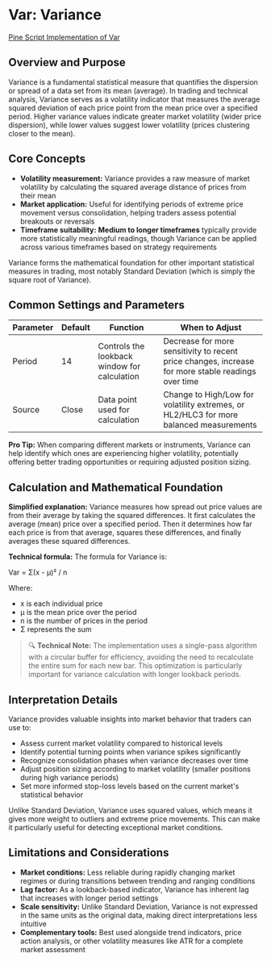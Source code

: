 # Var: Variance

[Pine Script Implementation of Var](https://github.com/mihakralj/pinescript/blob/main/indicators/numerics/var.pine)

## Overview and Purpose

Variance is a fundamental statistical measure that quantifies the dispersion or spread of a data set from its mean (average). In trading and technical analysis, Variance serves as a volatility indicator that measures the average squared deviation of each price point from the mean price over a specified period. Higher variance values indicate greater market volatility (wider price dispersion), while lower values suggest lower volatility (prices clustering closer to the mean).

## Core Concepts

* **Volatility measurement:** Variance provides a raw measure of market volatility by calculating the squared average distance of prices from their mean
* **Market application:** Useful for identifying periods of extreme price movement versus consolidation, helping traders assess potential breakouts or reversals
* **Timeframe suitability:** **Medium to longer timeframes** typically provide more statistically meaningful readings, though Variance can be applied across various timeframes based on strategy requirements

Variance forms the mathematical foundation for other important statistical measures in trading, most notably Standard Deviation (which is simply the square root of Variance).

## Common Settings and Parameters

| Parameter | Default | Function | When to Adjust |
|-----------|---------|----------|---------------|
| Period | 14 | Controls the lookback window for calculation | Decrease for more sensitivity to recent price changes, increase for more stable readings over time |
| Source | Close | Data point used for calculation | Change to High/Low for volatility extremes, or HL2/HLC3 for more balanced measurements |

**Pro Tip:** When comparing different markets or instruments, Variance can help identify which ones are experiencing higher volatility, potentially offering better trading opportunities or requiring adjusted position sizing.

## Calculation and Mathematical Foundation

**Simplified explanation:**
Variance measures how spread out price values are from their average by taking the squared differences. It first calculates the average (mean) price over a specified period. Then it determines how far each price is from that average, squares these differences, and finally averages these squared differences.

**Technical formula:**
The formula for Variance is:

Var = Σ(x - μ)² / n

Where:
- x is each individual price
- μ is the mean price over the period
- n is the number of prices in the period
- Σ represents the sum

> 🔍 **Technical Note:** The implementation uses a single-pass algorithm with a circular buffer for efficiency, avoiding the need to recalculate the entire sum for each new bar. This optimization is particularly important for variance calculation with longer lookback periods.

## Interpretation Details

Variance provides valuable insights into market behavior that traders can use to:

- Assess current market volatility compared to historical levels
- Identify potential turning points when variance spikes significantly
- Recognize consolidation phases when variance decreases over time
- Adjust position sizing according to market volatility (smaller positions during high variance periods)
- Set more informed stop-loss levels based on the current market's statistical behavior

Unlike Standard Deviation, Variance uses squared values, which means it gives more weight to outliers and extreme price movements. This can make it particularly useful for detecting exceptional market conditions.

## Limitations and Considerations

* **Market conditions:** Less reliable during rapidly changing market regimes or during transitions between trending and ranging conditions
* **Lag factor:** As a lookback-based indicator, Variance has inherent lag that increases with longer period settings
* **Scale sensitivity:** Unlike Standard Deviation, Variance is not expressed in the same units as the original data, making direct interpretations less intuitive
* **Complementary tools:** Best used alongside trend indicators, price action analysis, or other volatility measures like ATR for a complete market assessment

